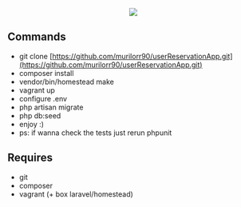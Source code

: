 <p align="center"><img src="https://laravel.com/assets/img/components/logo-laravel.svg"></p>

## Commands

- git clone [https://github.com/murilorr90/userReservationApp.git](https://github.com/murilorr90/userReservationApp.git)
- composer install
- vendor/bin/homestead make
- vagrant up
- configure .env
- php artisan migrate
- php db:seed
- enjoy :)
- ps: if wanna check the tests just rerun phpunit

## Requires

- git
- composer
- vagrant (+ box laravel/homestead) 
